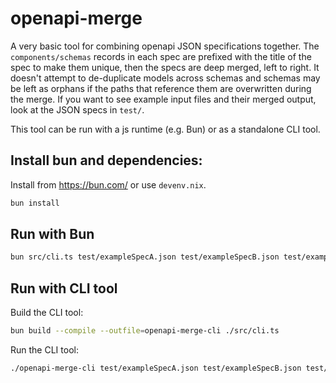 # openapi-merge

A very basic tool for combining openapi JSON specifications together. The `components/schemas` records in each spec are prefixed with the title of the spec to make them unique, then the specs are deep merged, left to right. It doesn't attempt to de-duplicate models across schemas and schemas may be left as orphans if the paths that reference them are overwritten during the merge. If you want to see example input files and their merged output, look at the JSON specs in `test/`.

This tool can be run with a js runtime (e.g. Bun) or as a standalone CLI tool.


## Install bun and dependencies:

Install from https://bun.com/ or use `devenv.nix`.

```bash
bun install
```

## Run with Bun

```bash
bun src/cli.ts test/exampleSpecA.json test/exampleSpecB.json test/exampleSpecC.json --title="custom_title" > output.json
```

## Run with CLI tool

Build the CLI tool:

```bash
bun build --compile --outfile=openapi-merge-cli ./src/cli.ts
```

Run the CLI tool:

```bash
./openapi-merge-cli test/exampleSpecA.json test/exampleSpecB.json test/exampleSpecC.json --title="custom_title" > output.json
```


